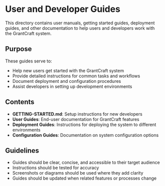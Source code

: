 # User and Developer Guides

This directory contains user manuals, getting started guides, deployment guides, and other documentation to help users and developers work with the GrantCraft system.

## Purpose

These guides serve to:
- Help new users get started with the GrantCraft system
- Provide detailed instructions for common tasks and workflows
- Document deployment and configuration procedures
- Assist developers in setting up development environments

## Contents

- **GETTING-STARTED.md**: Setup instructions for new developers
- **User Guides**: End-user documentation for GrantCraft features
- **Deployment Guides**: Instructions for deploying the system to different environments
- **Configuration Guides**: Documentation on system configuration options

## Guidelines

- Guides should be clear, concise, and accessible to their target audience
- Instructions should be tested for accuracy
- Screenshots or diagrams should be used where they add clarity
- Guides should be updated when related features or processes change 